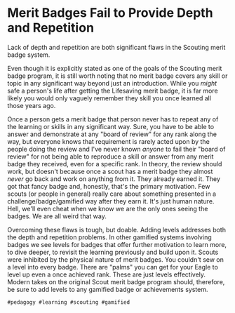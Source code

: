 # Merit Badges Fail to Provide Depth and Repetition

Lack of depth and repetition are both significant flaws in the Scouting
merit badge system.

Even though it is explicitly stated as one of the goals of the Scouting
merit badge program, it is still worth noting that no merit badge covers
any skill or topic in any significant way beyond just an introduction.
While you *might* safe a person's life after getting the Lifesaving
merit badge, it is far more likely you would only vaguely remember they
skill you once learned all those years ago.

Once a person gets a merit badge that person never has to repeat any of
the learning or skills in any significant way. Sure, you have to be able
to answer and demonstrate at any "board of review" for any rank along
the way, but everyone knows that requirement is rarely acted upon by the
people doing the review and I've never known *anyone* to fail their
"board of review" for not being able to reproduce a skill or answer from
any merit badge they received, even for a specific rank. In theory, the
review should work, but doesn't because once a scout has a merit badge
they almost *never* go back and work on anything from it. They already
earned it. They got that fancy badge and, honestly, that's the primary
motivation. Few scouts (or people in general) really care about
something presented in a challenge/badge/gamified way after they earn
it. It's just human nature. Hell, we'll even cheat when we know we are
the only ones seeing the badges. We are all weird that way.

Overcoming these flaws is tough, but doable. Adding levels addresses
both the depth and repetition problems. In other gamified systems
involving badges we see levels for badges that offer further motivation
to learn more, to dive deeper, to revisit the learning previously and
build upon it. Scouts were inhibited by the physical nature of merit
badges. You couldn't sew on a level into every badge. There are "palms"
you can get for your Eagle to level up even a once achieved rank. These
are just levels effectively. Modern takes on the original Scout merit
badge program should, therefore, be sure to add levels to any gamified
badge or achievements system.

    #pedagogy #learning #scouting #gamified
